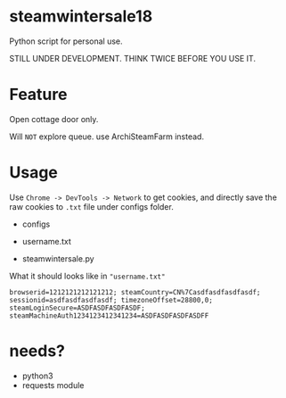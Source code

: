 steamwintersale18
======
Python script for personal use.

STILL UNDER DEVELOPMENT. THINK TWICE BEFORE YOU USE IT.

Feature
======
Open cottage door only.

Will `NOT` explore queue. use ArchiSteamFarm instead.

Usage
======
Use `Chrome -> DevTools -> Network` to get cookies, and directly save the raw cookies to `.txt` file under configs folder.

* configs
 - username.txt
* steamwintersale.py

What it should looks like in `"username.txt"`

    browserid=1212121212121212; steamCountry=CN%7Casdfasdfasdfasdf; sessionid=asdfasdfasdfasdf; timezoneOffset=28800,0; steamLoginSecure=ASDFASDFASDFASDF; steamMachineAuth1234123412341234=ASDFASDFASDFASDFF

needs?
======
* python3
* requests module